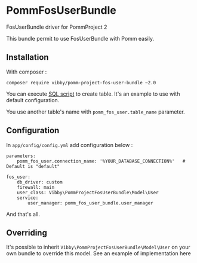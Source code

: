 # PommFosUserBundle

FosUserBundle driver for PommProject 2

This bundle permit to use FosUserBundle with Pomm easily.

## Installation

With composer :
```
composer require vibby/pomm-project-fos-user-bundle ~2.0
```

You can execute [SQL script](src/lib/Resources/database/tables.sql) to create table.
It's an example to use with default configuration.

You use another table's name with `pomm_fos_user.table_name` parameter.

## Configuration

In `app/config/config.yml` add configuration below :

```
parameters:
    pomm_fos_user.connection_name: '%YOUR_DATABASE_CONNECTION%'   # Default is "default"

fos_user:
    db_driver: custom
    firewall: main
    user_class: Vibby\PommProjectFosUserBundle\Model\User
    service:
        user_manager: pomm_fos_user_bundle.user_manager
```

And that's all.

## Overriding

It's possible to inherit `Vibby\PommProjectFosUserBundle\Model\User` on your own bundle to override this model.
See an example of implementation here
